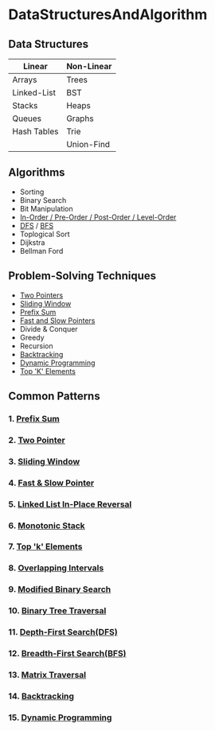 # DataStructuresAndAlgorithm

## Data Structures
| Linear        | Non-Linear |
| --------      | -------    |
| Arrays        | Trees      |
| Linked-List   | BST        |
| Stacks        | Heaps      |
| Queues        | Graphs     |
| Hash Tables   | Trie       |
|               | Union-Find |


## Algorithms
- Sorting
- Binary Search
- Bit Manipulation
- [In-Order / Pre-Order / Post-Order / Level-Order](/BinaryTreeTraversal.md)
- [DFS](/DepthFirstSearch.md) / [BFS](/BreadthFirstSearch.md)
- Toplogical Sort
- Dijkstra
- Bellman Ford


## Problem-Solving Techniques
- [Two Pointers](/TwoPointers.md)
- [Sliding Window](/SlidingWindows.md)
- [Prefix Sum](/PrefixSum.md)
- [Fast and Slow Pointers](/FastAndSlowPointers.md)
- Divide & Conquer
- Greedy
- Recursion
- [Backtracking](/Backtracking.md)
- [Dynamic Programming](/DynamicProgramming.md)
- [Top 'K' Elements](/TopKElement.md)


## Common Patterns
### 1. [Prefix Sum](/CommonPatterns/01_PrefixSum.md)
### 2. [Two Pointer](/CommonPatterns/02_TwoPointers.md)
### 3. [Sliding Window](/CommonPatterns/03_SlidingWindows.md)
### 4. [Fast & Slow Pointer](/CommonPatterns/04_FastAndSlowPointers.md)
### 5. [Linked List In-Place Reversal](/CommonPatterns/05_LinkedListInPlaceReversal.md)
### 6. [Monotonic Stack](/CommonPatterns/06_MonotonicStack.md)
### 7. [Top 'k' Elements](/CommonPatterns/07_TopKElement.md)
### 8. [Overlapping Intervals](/CommonPatterns/08_OverlappingIntervals.md)
### 9. [Modified Binary Search](/CommonPatterns/09_ModifiedBinarySearch.md)
### 10. [Binary Tree Traversal](/CommonPatterns/CommonPatterns/10_BinaryTreeTraversal.md)
### 11. [Depth-First Search(DFS)](/CommonPatterns/11_DepthFirstSearch.md)
### 12. [Breadth-First Search(BFS)](/CommonPatterns/12_BreadthFirstSearch.md)
### 13. [Matrix Traversal](/CommonPatterns/13_MatrixTraversal.md)
### 14. [Backtracking](/CommonPatterns/14_Backtracking.md)
### 15. [Dynamic Programming](/CommonPatterns/15_DynamicProgramming.md)

